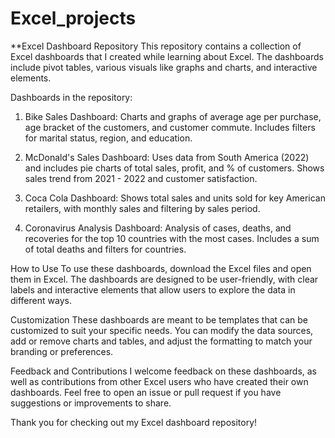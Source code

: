 # Excel_projects
**Excel Dashboard Repository
This repository contains a collection of Excel dashboards that I created while learning about Excel. The dashboards include pivot tables, various visuals like graphs and charts, and interactive elements.

Dashboards in the repository: 

1. Bike Sales Dashboard: Charts and graphs of average age per purchase, age bracket of the customers, and customer commute. Includes filters for marital status, region, and education.

2. McDonald's Sales Dashboard: Uses data from South America (2022) and includes pie charts of total sales, profit, and % of customers. Shows sales trend from 2021 - 2022 and customer satisfaction.

3. Coca Cola Dashboard: Shows total sales and units sold for key American retailers, with monthly sales and filtering by sales period.

4. Coronavirus Analysis Dashboard: Analysis of cases, deaths, and recoveries for the top 10 countries with the most cases. Includes a sum of total deaths and filters for countries.

How to Use
To use these dashboards, download the Excel files and open them in Excel. The dashboards are designed to be user-friendly, with clear labels and interactive elements that allow users to explore the data in different ways.

Customization
These dashboards are meant to be templates that can be customized to suit your specific needs. You can modify the data sources, add or remove charts and tables, and adjust the formatting to match your branding or preferences.

Feedback and Contributions
I welcome feedback on these dashboards, as well as contributions from other Excel users who have created their own dashboards. Feel free to open an issue or pull request if you have suggestions or improvements to share.

Thank you for checking out my Excel dashboard repository!
